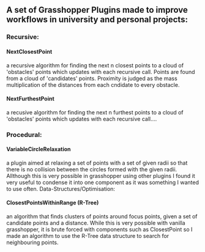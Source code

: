 ## A set of Grasshopper Plugins made to improve workflows in university and personal projects:
### Recursive:
#### NextClosestPoint
a recursive algorithm for finding the next n closest points to a cloud of 'obstacles' points which updates with each recursive call. Points are found from a cloud of 'candidates' points. Proximity is judged as the mass multiplication of the distances from each cndidate to every obstacle.
#### NextFurthestPoint
a recusive algorithm for finding the next n furthest points to a cloud of 'obstacles' points which updates with each recursive call....
### Procedural:
#### VariableCircleRelaxation 
a plugin aimed at relaxing a set of points with a set of given radii so that there is no collision between the circles formed with the given radii. Allthough this is very possible in grasshopper using other plugins I found it very useful to condense it into one component as it was something I wanted to use often.
Data-Structures/Optimisation:
#### ClosestPointsWithinRange (R-Tree)
an algorithm that finds clusters of points around focus points, given a set of candidate points and a distance. While this is very possible with vanilla grasshopper, it is brute forced with components such as ClosestPoint so I made an algorithm to use the R-Tree data structure to search for neighbouring points.
    
